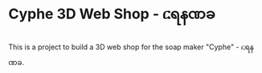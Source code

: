 # Cyphe 3D Web Shop - &#x122D;&#x101B;&#x1014;&#x100F;&#x1001;

This is a project to build a 3D web shop for the soap maker "Cyphe" - &#x122D;&#x101B;&#x1014;&#x100F;&#x1001;.
